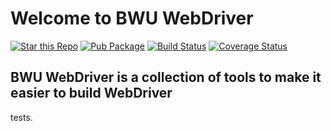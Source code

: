 # Welcome to BWU WebDriver

[![Star this Repo](https://img.shields.io/github/stars/bwu-dart/bwu_webdriver.svg?style=flat)](https://github.com/bwu-dart/bwu_datagrid)
[![Pub Package](https://img.shields.io/pub/v/bwu_datagrid.svg?style=flat)](https://pub.dartlang.org/packages/bwu_datagrid)
[![Build Status](https://travis-ci.org/bwu-dart/bwu_datagrid.svg?branch=master)](https://travis-ci.org/bwu-dart/bwu_datagrid)
[![Coverage Status](https://coveralls.io/repos/bwu-dart/bwu_datagrid/badge.svg?branch=master)](https://coveralls.io/r/bwu-dart/bwu_datagrid)

## BWU WebDriver is a collection of tools to make it easier to build WebDriver
tests.
